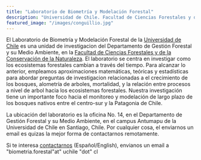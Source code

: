 ```yaml
---
title: "Laboratorio de Biometría y Modelación Forestal"
description: "Universidad de Chile. Facultad de Ciencias Forestales y de la Conservación de la Naturaleza."
featured_image: "/images/conguillio.jpg"
---
```


El Laboratorio de Biometría y Modelación Forestal de la [Universidad de Chile](https://www.uchile.cl) es una unidad de investigacion del Departamento de Gestión Forestal y su Medio Ambiente, en la [Facultad de Ciencias Forestales y de la Conservación de la Naturaleza](https://forestal.uchile.cl).
 El laboratorio se centra en investigar como
los ecosistemas forestales cambian a través del tiempo. Para alcanzar lo anterior, empleamos aproximaciones matemáticas, teóricas y estadísticas para abordar preguntas de investigacion relacionadas a el crecimiento de los bosques, alometría de arboles, mortalidad,
 y la relación entre procesos a nivel de arbol hacia los ecosistemas forestales. Nuestra investigación tiene un importante foco hacia el monitoreo y modelación de largo plazo de los bosques nativos entre el centro-sur y la Patagonia de Chile.

La ubicación del laboratorio es la oficina No. 14, en el Departamento de Gestión Forestal y su Medio Ambiente, en el campus Antumapu de la  Universidad de Chile en Santiago, Chile. Por cualquier cosa, el enviarnos un email es quizas la mejor forma de contactarnos remotamente.

Si te interesa [contactarnos](mailto:biometria.forestal@uchile.cl) (Español/English), envianos un email a "biometria.forestal"at" uchile "dot" cl
